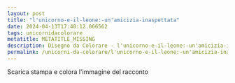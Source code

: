 ```yaml
---
layout: post
title: "l'unicorno-e-il-leone:-un'amicizia-inaspettata"
date: 2024-04-13T17:40:12.066562
tags: unicornidacolorare
metatitle: METATITLE_MISSING
description: Disegno da Colorare - l'unicorno-e-il-leone:-un'amicizia-inaspettata
permalink: /unicorni-da-colorare/l'unicorno-e-il-leone:-un'amicizia-inaspettata.html
---
```

Scarica stampa e colora l'immagine del racconto
        